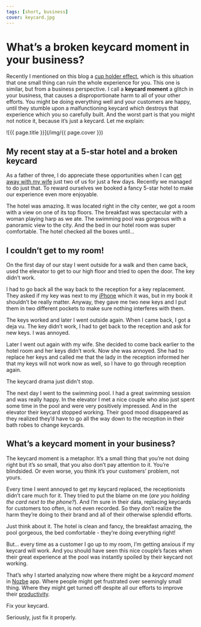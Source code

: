 ```yaml
---
tags: [short, business]
cover: keycard.jpg
---
```


# What’s a broken keycard moment in your business?

Recently I mentioned on this blog a [cup holder effect](/cupholder), which is this situation that one small thing can ruin the whole experience for you. This one is similar, but from a business perspective. I call a **keycard moment** a glitch in your business, that causes a disproportionate harm to all of your other efforts. You might be doing everything well and your customers are happy, until they stumble upon a malfunctioning keycard which destroys that experience which you so carefully built. And the worst part is that you might not notice it, because it’s just a keycard. Let me explain:

<!--More-->

![{{ page.title }}](/img/{{ page.cover }})

## My recent stay at a 5-star hotel and a broken keycard

As a father of three, I do appreciate these opportunities when I can [get away with my wife](/honeymoon) just two of us for just a few days. Recently we managed to do just that. To reward ourselves we booked a fancy 5-star hotel to make our experience even more enjoyable.

The hotel was amazing. It was located right in the city center, we got a room with a view on one of its top floors. The breakfast was spectacular with a woman playing harp as we ate. The swimming pool was gorgeous with a panoramic view to the city. And the bed in our hotel room was super comfortable. The hotel checked all the boxes until…

## I couldn’t get to my room!

On the first day of our stay I went outside for a walk and then came back, used the elevator to get to our high floor and tried to open the door. The key didn’t work.

I had to go back all the way back to the reception for a key replacement. They asked if my key was next to my [iPhone](/iphone) which it was, but in my book it shouldn’t be really matter. Anyway, they gave me two new keys and I put them in two different pockets to make sure nothing interferes with them.

The keys worked and later I went outside again. When I came back, I got a deja vu. The key didn’t work, I had to get back to the reception and ask for new keys. I was annoyed.

Later I went out again with my wife. She decided to come back earlier to the hotel room and her keys didn’t work. Now she was annoyed. She had to replace her keys and called me that the lady in the reception informed her that my keys will not work now as well, so I have to go through reception again.

The keycard drama just didn't stop.

The next day I went to the swimming pool. I had a great swimming session and was really happy. In the elevator I met a nice couple who also just spent some time in the pool and were very positively impressed. And in the elevator their keycard stopped working. Their good mood disappeared as they realized they’d have to go all the way down to the reception in their bath robes to change keycards.

## What’s a keycard moment in your business?

The keycard moment is a metaphor. It’s a small thing that you’re not doing right but it’s so small, that you also don’t pay attention to it. You’re blindsided. Or even worse, you think it’s your customers’ problem, not yours.

Every time I went annoyed to get my keycard replaced, the receptionists didn’t care much for it. They tried to put the blame on me (*are you holding the card next to the phone?*). And I’m sure in their data, replacing keycards for customers too often, is not even recorded. So they don’t realize the harm they’re doing to their brand and all of their otherwise splendid efforts.

Just think about it. The hotel is clean and fancy, the breakfast amazing, the pool gorgeous, the bed comfortable - they’re doing everything right!

But… every time as a customer I go up to my room, I’m getting anxious if my keycard will work. And you should have seen this nice couple’s faces when their great experience at the pool was instantly spoiled by their keycard not working.

That’s why I started analyzing now where there might be a *keycard moment* in [Nozbe][n] app. Where people might get frustrated over seemingly small thing. Where they might get turned off despite all our efforts to improve their [productivity](/productivity).

Fix your keycard.

Seriously, just fix it properly.

[n]: https://michael.gratis/nozbe